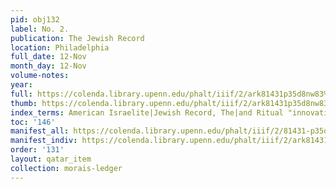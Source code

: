 ```yaml
---
pid: obj132
label: No. 2.
publication: The Jewish Record
location: Philadelphia
full_date: 12-Nov
month_day: 12-Nov
volume-notes:
year:
full: https://colenda.library.upenn.edu/phalt/iiif/2/ark81431p35d8nw83%2FSHA256E-s7261050--19a8f8634a1c7cb5c9d95192a5ebf6dff72370e811aec68992f7a6e2d4652756.jpeg/full/3500,/0/default.jpg
thumb: https://colenda.library.upenn.edu/phalt/iiif/2/ark81431p35d8nw83%2FSHA256E-s7261050--19a8f8634a1c7cb5c9d95192a5ebf6dff72370e811aec68992f7a6e2d4652756.jpeg/full/!200,200/0/default.jpg
index_terms: American Israelite|Jewish Record, The|and Ritual "innovation"
toc: '146'
manifest_all: https://colenda.library.upenn.edu/phalt/iiif/2/81431-p35d8nw83/manifest
manifest_indiv: https://colenda.library.upenn.edu/phalt/iiif/2/ark81431p35d8nw83%2FSHA256E-s7261050--19a8f8634a1c7cb5c9d95192a5ebf6dff72370e811aec68992f7a6e2d4652756.jpeg
order: '131'
layout: qatar_item
collection: morais-ledger
---
```

